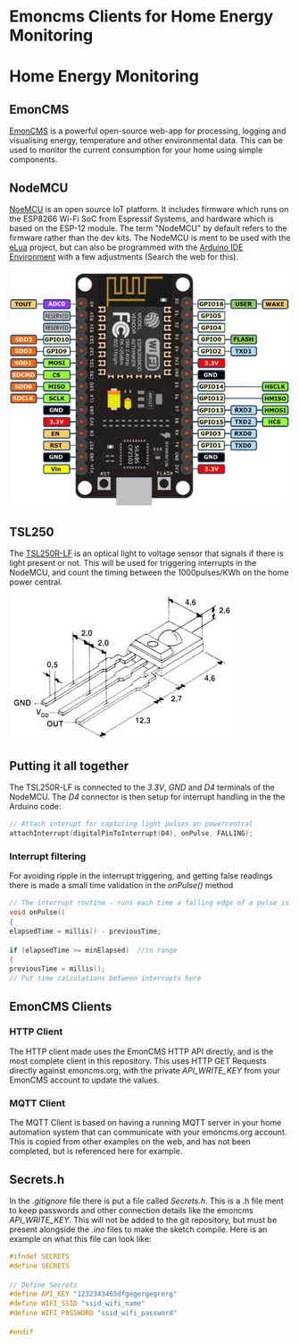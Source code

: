 # Emoncms Clients for Home Energy Monitoring

# Home Energy Monitoring

## EmonCMS
[EmonCMS](https://emoncms.org/) is a powerful open-source web-app for processing, logging and visualising energy, temperature and other environmental data. This can be used to monitor the current consumption for your home using simple components.

## NodeMCU
[NoeMCU](http://nodemcu.com/index_en.html) is an open source IoT platform. It includes firmware which runs on the ESP8266 Wi-Fi SoC from Espressif Systems, and hardware which is based on the ESP-12 module. The term "NodeMCU" by default refers to the firmware rather than the dev kits. The NodeMCU is ment to be used with the [eLua](http://www.eluaproject.net/) project, but can also be programmed with the [Arduino IDE Environment](https://www.arduino.cc/) with a few adjustments (Search the web for this).

![NodeMcu](Resources/nodemcu_pinout.png "NodeMCU")

## TSL250
The [TSL250R-LF](https://www.digikey.com/product-detail/en/ams/TSL250R-LF/TSL250-R-LF-ND/3095043) is an optical light to voltage sensor that signals if there is light present or not. This will be used for triggering interrupts in the NodeMCU, and count the timing between the 1000pulses/KWh on the home power central.

![TSL250R-LF](Resources/TSL250.jpeg "TSL250R-LF")

## Putting it all together
The TSL250R-LF is connected to the *3.3V*, *GND* and *D4* terminals of the NodeMCU. The *D4* connector is then setup for interrupt handling in the the Arduino code:
```cpp
// Attach interupt for capturing light pulses on powercentral
attachInterrupt(digitalPinToInterrupt(D4), onPulse, FALLING);
```

### Interrupt filtering
For avoiding ripple in the interrupt triggering, and getting false readings there is made a small time validation in the *onPulse()* method
```cpp
// The interrupt routine - runs each time a falling edge of a pulse is detected
void onPulse()                  
{
elapsedTime = millis() - previousTime;

if (elapsedTime >= minElapsed)  //in range
{
previousTime = millis();
// Put time calculations between interrupts here
```

## EmonCMS Clients
### HTTP Client
The HTTP client made uses the EmonCMS HTTP API directly, and is the most complete client in this repository. This uses HTTP GET Requests directly against emoncms.org, with the private *API_WRITE_KEY* from your EmonCMS account to update the values.

### MQTT Client
The MQTT Client is based on  having a running MQTT server in your home automation system that can communicate with your emoncms.org account. This is copied from other examples on the web, and has not been completed, but is referenced here for example.

## Secrets.h
In the *.gitignore* file there is put a file called *Secrets.h*. This is a .h file ment to keep passwords and other connection details like the emoncms *API_WRITE_KEY*. This will not be added to the git repository, but must be present alongside the *.ino* files to make the sketch compile. Here is an example on what this file can look like:

```c
#ifndef SECRETS
#define SECRETS

// Define Secrets
#define API_KEY "1232343465dfgegergegrerg"
#define WIFI_SSID "ssid_wifi_name"
#define WIFI_PASSWORD "ssid_wifi_password"

#endif
```
